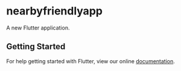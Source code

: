 # nearbyfriendlyapp

A new Flutter application.

## Getting Started

For help getting started with Flutter, view our online
[documentation](https://flutter.io/).
